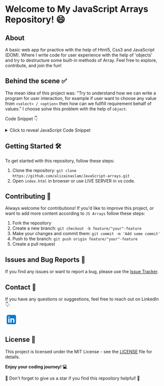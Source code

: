 # Welcome to My JavaScript Arrays Repository! 😄

## About

A basic web app for practice with the help of Html5, Css3 and JavaScript (DOM). Where I write code for user experience with the help of 'objects' and try to destructure some built-in methods of Array. Feel free to explore, contribute, and join the fun!

## Behind the scene ✅

The mean idea of this project was:
"Try to understand how we can write a program for user interaction, for example if user want to choose any value from `<select> / <option>` then how can we fullfill requirement behalf of values."
I choose solve this problem with the help of `object`.

Code Snippet 👇

<details>
<summary>Click to reveal JavaScript Code Snippet</summary>
  <pre>
    <code lang = "javascript">
      methodSelect.addEventListener("change", () => {
  try {
    const selectedValue = methodSelect.value;
    if (arraysApi[selectedValue]) {
      instruction.textContent = arraysApi[selectedValue][0];
      builtInMethod.textContent = arraysApi[selectedValue][1];
      customLogic.textContent = arraysApi[selectedValue][2];
      mdnLink.href = arraysApi[selectedValue][3];
    } else {
      throw new Error("Looks like a BUG");
    }
  } catch (error) {
    console.error(error.message);
  }
});
    </code>
  </pre>
</details>

## Getting Started 🛠️

To get started with this repository, follow these steps:

1. Clone the repository: `git clone https://github.com/alizainaslam/JavaScript-arrays.git`
2. Open `index.html` in browser or use LIVE SERVER in vs code.

## Contributing 🤝

Always welcome for contributions! If you'd like to improve this project, or want to add more content according to `JS Arrays` follow these steps:

1. Fork the repository
2. Create a new branch: `git checkout -b feature/"your"-feature`
3. Make your changes and commit them: `git commit -m 'Add some commit'`
4. Push to the branch: `git push origin feature/"your"-feature`
5. Create a pull request

## Issues and Bug Reports 🐛

If you find any issues or want to report a bug, please use the [Issue Tracker](https://github.com/alizainaslam/JavaScript-arrays/issues?q=is%3Aissue+is%3Aopen+label%3A%22good+first+issue%22).

## Contact 📧

If you have any questions or suggestions, feel free to reach out on LinkedIn 👇:

[<img src="images/linkedin.png" width="40px">](https://www.linkedin.com/in/alizainaslam/)

## License 📜

This project is licensed under the MIT License - see the [LICENSE](LICENSE) file for details.

**Enjoy your coding journey! 💻**

🌟 Don't forget to give us a star if you find this repository helpful! 🌟
